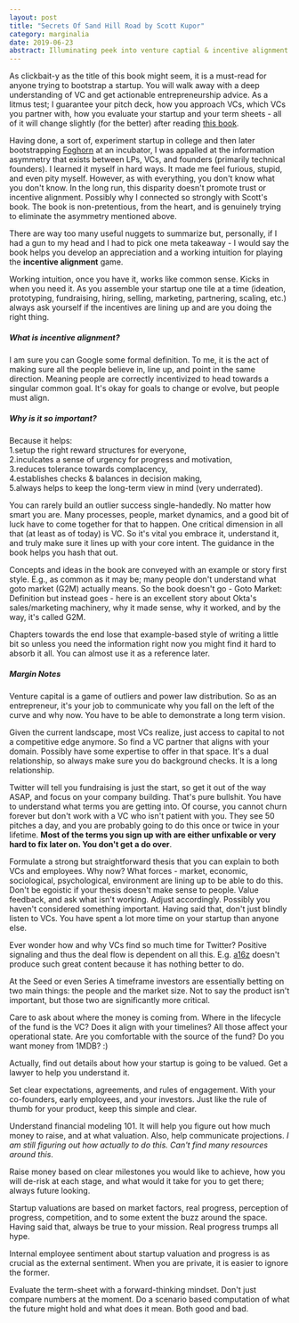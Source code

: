 ```yaml
---
layout: post
title: "Secrets Of Sand Hill Road by Scott Kupor"
category: marginalia
date: 2019-06-23
abstract: Illuminating peek into venture captial & incentive alignment
---
```


As clickbait-y as the title of this book might seem, it is a must-read for anyone trying to bootstrap a startup. You will walk away with a deep understanding of VC and get actionable entrepreneurship advice. As a litmus test; I guarantee your pitch deck, how you approach VCs, which VCs you partner with, how you evaluate your startup and your term sheets - all of it will change slightly (for the better) after reading [this book](https://www.amazon.com/Secrets-Sand-Hill-Road-Venture/dp/059308358X).

Having done, a sort of, experiment startup in college and then later bootstrapping [Foghorn](https://www.foghorn.io/) at an incubator, I was appalled at the information asymmetry that exists between LPs, VCs, and founders (primarily technical founders). I learned it myself in hard ways. It made me feel furious, stupid, and even pity myself. However, as with everything, you don't know what you don't know. In the long run, this disparity doesn't promote trust or incentive alignment. Possibly why I connected so strongly with Scott's book. The book is non-pretentious, from the heart, and is genuinely trying to eliminate the asymmetry mentioned above.

There are way too many useful nuggets to summarize but, personally, if I had a gun to my head and I had to pick one meta takeaway - I would say the book helps you develop an appreciation and a working intuition for playing the **incentive alignment** game. 

Working intuition, once you have it, works like common sense. Kicks in when you need it. As you assemble your startup one tile at a time (ideation, prototyping, fundraising, hiring, selling, marketing, partnering, scaling, etc.) always ask yourself if the incentives are lining up and are you doing the right thing.

##### What is incentive alignment?
I am sure you can Google some formal definition. To me, it is the act of making sure all the people believe in, line up, and point in the same direction. Meaning people are correctly incentivized to head towards a singular common goal. It's okay for goals to change or evolve, but people must align.

##### Why is it so important?
Because it helps:  
1.setup the right reward structures for everyone,  
2.inculcates a sense of urgency for progress and motivation,  
3.reduces tolerance towards complacency,   
4.establishes checks & balances in decision making,  
5.always helps to keep the long-term view in mind (very underrated).  

You can rarely build an outlier success single-handedly. No matter how smart you are. Many processes, people, market dynamics, and a good bit of luck have to come together for that to happen. One critical dimension in all that (at least as of today) is VC. So it's vital you embrace it, understand it, and truly make sure it lines up with your core intent. The guidance in the book helps you hash that out.

Concepts and ideas in the book are conveyed with an example or story first style. E.g., as common as it may be; many people don't understand what goto market (G2M) actually means. So the book doesn't go - Goto Market: Definition but instead goes - here is an excellent story about Okta's sales/marketing machinery, why it made sense, why it worked, and by the way, it's called G2M. 

Chapters towards the end lose that example-based style of writing a little bit so unless you need the information right now you might find it hard to absorb it all. You can almost use it as a reference later.

##### Margin Notes

Venture capital is a game of outliers and power law distribution. So as an entrepreneur, it's your job to communicate why you fall on the left of the curve and why now. You have to be able to demonstrate a long term vision.

Given the current landscape, most VCs realize, just access to capital to not a competitive edge anymore. So find a VC partner that aligns with your domain. Possibly have some expertise to offer in that space. It's a dual relationship, so always make sure you do background checks. It is a long relationship.

Twitter will tell you fundraising is just the start, so get it out of the way ASAP, and focus on your company building. That's pure bullshit. You have to understand what terms you are getting into. Of course, you cannot churn forever but don't work with a VC who isn't patient with you. They see 50 pitches a day, and you are probably going to do this once or twice in your lifetime. **Most of the terms you sign up with are either unfixable or very hard to fix later on. You don't get a do over**.

Formulate a strong but straightforward thesis that you can explain to both VCs and employees. Why now? What forces - market, economic, sociological, psychological, environment are lining up to be able to do this. Don't be egoistic if your thesis doesn't make sense to people. Value feedback, and ask what isn't working. Adjust accordingly. Possibly you haven't considered something important. Having said that, don't just blindly listen to VCs. You have spent a lot more time on your startup than anyone else. 

Ever wonder how and why VCs find so much time for Twitter? Positive signaling and thus the deal flow is dependent on all this. E.g. [a16z](https://a16z.com) doesn't produce such great content because it has nothing better to do.

At the Seed or even Series A timeframe investors are essentially betting on two main things: the people and the market size. Not to say the product isn't important, but those two are significantly more critical.

Care to ask about where the money is coming from. Where in the lifecycle of the fund is the VC? Does it align with your timelines? All those affect your operational state. Are you comfortable with the source of the fund? Do you want money from 1MDB? :) 

Actually, find out details about how your startup is going to be valued. Get a lawyer to help you understand it. 

Set clear expectations, agreements, and rules of engagement. With your co-founders, early employees, and your investors. Just like the rule of thumb for your product, keep this simple and clear. 

Understand financial modeling 101. It will help you figure out how much money to raise, and at what valuation.  Also, help communicate projections. _I am still figuring out how actually to do this. Can't find many resources around this_. 

Raise money based on clear milestones you would like to achieve, how you will de-risk at each stage, and what would it take for you to get there; always future looking. 

Startup valuations are based on market factors, real progress, perception of progress, competition, and to some extent the buzz around the space. Having said that, always be true to your mission. Real progress trumps all hype. 

Internal employee sentiment about startup valuation and progress is as crucial as the external sentiment. When you are private, it is easier to ignore the former. 

Evaluate the term-sheet with a forward-thinking mindset. Don't just compare numbers at the moment. Do a scenario based computation of what the future might hold and what does it mean. Both good and bad.